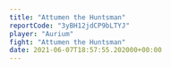 ```yaml
---
title: "Attumen the Huntsman"
reportCode: "3yBH12jdCP9bLTYJ"
player: "Aurium"
fight: "Attumen the Huntsman"
date: 2021-06-07T18:57:55.202000+00:00
---
```

